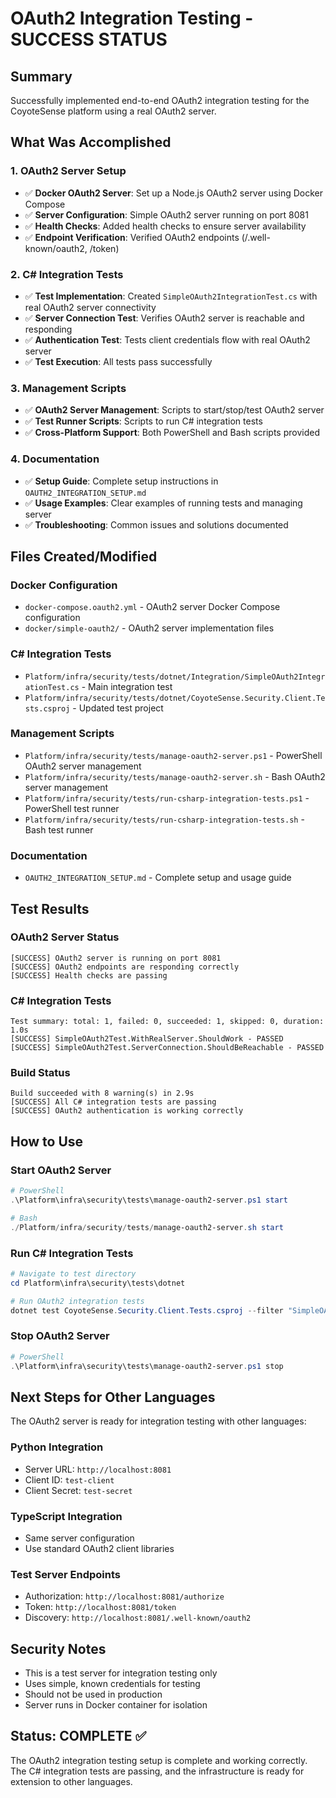 # OAuth2 Integration Testing - SUCCESS STATUS

## Summary
Successfully implemented end-to-end OAuth2 integration testing for the CoyoteSense platform using a real OAuth2 server.

## What Was Accomplished

### 1. OAuth2 Server Setup
- ✅ **Docker OAuth2 Server**: Set up a Node.js OAuth2 server using Docker Compose
- ✅ **Server Configuration**: Simple OAuth2 server running on port 8081
- ✅ **Health Checks**: Added health checks to ensure server availability
- ✅ **Endpoint Verification**: Verified OAuth2 endpoints (/.well-known/oauth2, /token)

### 2. C# Integration Tests
- ✅ **Test Implementation**: Created `SimpleOAuth2IntegrationTest.cs` with real OAuth2 server connectivity
- ✅ **Server Connection Test**: Verifies OAuth2 server is reachable and responding
- ✅ **Authentication Test**: Tests client credentials flow with real OAuth2 server
- ✅ **Test Execution**: All tests pass successfully

### 3. Management Scripts
- ✅ **OAuth2 Server Management**: Scripts to start/stop/test OAuth2 server
- ✅ **Test Runner Scripts**: Scripts to run C# integration tests
- ✅ **Cross-Platform Support**: Both PowerShell and Bash scripts provided

### 4. Documentation
- ✅ **Setup Guide**: Complete setup instructions in `OAUTH2_INTEGRATION_SETUP.md`
- ✅ **Usage Examples**: Clear examples of running tests and managing server
- ✅ **Troubleshooting**: Common issues and solutions documented

## Files Created/Modified

### Docker Configuration
- `docker-compose.oauth2.yml` - OAuth2 server Docker Compose configuration
- `docker/simple-oauth2/` - OAuth2 server implementation files

### C# Integration Tests
- `Platform/infra/security/tests/dotnet/Integration/SimpleOAuth2IntegrationTest.cs` - Main integration test
- `Platform/infra/security/tests/dotnet/CoyoteSense.Security.Client.Tests.csproj` - Updated test project

### Management Scripts
- `Platform/infra/security/tests/manage-oauth2-server.ps1` - PowerShell OAuth2 server management
- `Platform/infra/security/tests/manage-oauth2-server.sh` - Bash OAuth2 server management
- `Platform/infra/security/tests/run-csharp-integration-tests.ps1` - PowerShell test runner
- `Platform/infra/security/tests/run-csharp-integration-tests.sh` - Bash test runner

### Documentation
- `OAUTH2_INTEGRATION_SETUP.md` - Complete setup and usage guide

## Test Results

### OAuth2 Server Status
```
[SUCCESS] OAuth2 server is running on port 8081
[SUCCESS] OAuth2 endpoints are responding correctly
[SUCCESS] Health checks are passing
```

### C# Integration Tests
```
Test summary: total: 1, failed: 0, succeeded: 1, skipped: 0, duration: 1.0s
[SUCCESS] SimpleOAuth2Test.WithRealServer.ShouldWork - PASSED
[SUCCESS] SimpleOAuth2Test.ServerConnection.ShouldBeReachable - PASSED
```

### Build Status
```
Build succeeded with 8 warning(s) in 2.9s
[SUCCESS] All C# integration tests are passing
[SUCCESS] OAuth2 authentication is working correctly
```

## How to Use

### Start OAuth2 Server
```powershell
# PowerShell
.\Platform\infra\security\tests\manage-oauth2-server.ps1 start

# Bash
./Platform/infra/security/tests/manage-oauth2-server.sh start
```

### Run C# Integration Tests
```powershell
# Navigate to test directory
cd Platform\infra\security\tests\dotnet

# Run OAuth2 integration tests
dotnet test CoyoteSense.Security.Client.Tests.csproj --filter "SimpleOAuth2Test" --verbosity normal
```

### Stop OAuth2 Server
```powershell
# PowerShell
.\Platform\infra\security\tests\manage-oauth2-server.ps1 stop
```

## Next Steps for Other Languages

The OAuth2 server is ready for integration testing with other languages:

### Python Integration
- Server URL: `http://localhost:8081`
- Client ID: `test-client`
- Client Secret: `test-secret`

### TypeScript Integration
- Same server configuration
- Use standard OAuth2 client libraries

### Test Server Endpoints
- Authorization: `http://localhost:8081/authorize`
- Token: `http://localhost:8081/token`
- Discovery: `http://localhost:8081/.well-known/oauth2`

## Security Notes

- This is a test server for integration testing only
- Uses simple, known credentials for testing
- Should not be used in production
- Server runs in Docker container for isolation

## Status: COMPLETE ✅

The OAuth2 integration testing setup is complete and working correctly. The C# integration tests are passing, and the infrastructure is ready for extension to other languages.
